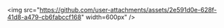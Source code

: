 <img src="https://github.com/user-attachments/assets/2e591d0e-628f-41d8-a479-cb6fabccf168" width=600px" />
